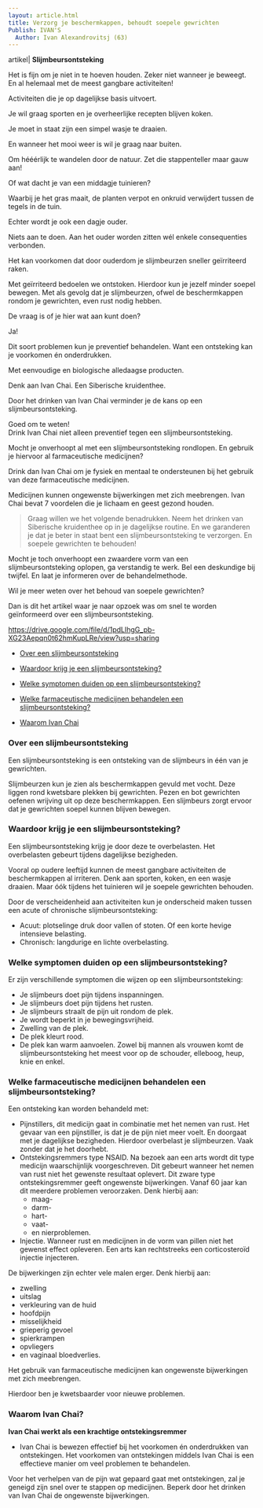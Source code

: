 ```yaml
---
layout: article.html
title: Verzorg je beschermkappen, behoudt soepele gewrichten
Publish: IVAN'S
  Author: Ivan Alexandrovitsj (63)
---
```

artikel| **Slijmbeursontsteking**

Het is fijn om je niet in te hoeven houden. Zeker niet wanneer je beweegt. En al helemaal met de meest gangbare activiteiten!

Activiteiten die je op dagelijkse basis uitvoert.

Je wil graag sporten en je overheerlijke recepten blijven koken. 

Je moet in staat zijn een simpel wasje te draaien. 

En wanneer het mooi weer is wil je graag naar buiten. 

Om hééérlijk te wandelen door de natuur. Zet die stappenteller maar gauw aan! 

Of wat dacht je van een middagje tuinieren?

Waarbij je het gras maait, de planten verpot en onkruid verwijdert tussen de tegels in de tuin.

Echter wordt je ook een dagje ouder. 

Niets aan te doen. Aan het ouder worden zitten wél enkele consequenties verbonden.

Het kan voorkomen dat door ouderdom je slijmbeurzen sneller geïrriteerd raken.

Met geïrriteerd bedoelen we ontstoken. Hierdoor kun je jezelf minder soepel bewegen. Met als gevolg dat je slijmbeurzen, ofwel de beschermkappen rondom je gewrichten, even rust nodig hebben.

De vraag is of je hier wat aan kunt doen? 

Ja!

Dit soort problemen kun je preventief behandelen. Want een ontsteking kan je voorkomen én onderdrukken.

Met eenvoudige en biologische alledaagse producten.

Denk aan Ivan Chai. Een Siberische kruidenthee.

Door het drinken van Ivan Chai verminder je de kans op een slijmbeursontsteking.

Goed om te weten! <br>
Drink Ivan Chai niet alleen preventief tegen een slijmbeursontsteking. 

Mocht je onverhoopt al met een slijmbeursontsteking rondlopen. En gebruik je hiervoor al farmaceutische medicijnen?

Drink dan Ivan Chai om je fysiek en mentaal te ondersteunen bij het gebruik van deze farmaceutische medicijnen.

Medicijnen kunnen ongewenste bijwerkingen met zich meebrengen. Ivan Chai bevat 7 voordelen die je lichaam en geest gezond houden. 

> Graag willen we het volgende benadrukken. Neem het drinken van Siberische kruidenthee op in je dagelijkse routine. En we garanderen je dat je beter in staat bent een slijmbeursontsteking te verzorgen. En soepele gewrichten te behouden!

Mocht je toch onverhoopt een zwaardere vorm van een slijmbeursontsteking oplopen, ga verstandig te werk. Bel een deskundige bij twijfel. En laat je informeren over de behandelmethode.

Wil je meer weten over het behoud van soepele gewrichten?

Dan is dit het artikel waar je naar opzoek was om snel te worden geïnformeerd over een slijmbeursontsteking. 

https://drive.google.com/file/d/1pdLIhgG_pb-XG23Aepqn0t62hmKupLRe/view?usp=sharing

* [Over een slijmbeursontsteking](#Over-een-slijmbeursontsteking)

* [Waardoor krijg je een slijmbeursontsteking?](#Waardoor-krijg-je-een-slijmbeursontsteking)

* [Welke symptomen duiden op een slijmbeursontsteking?](#Welke-symptomen-duiden-op-een-slijmbeursontsteking)

* [Welke farmaceutische medicijnen behandelen een slijmbeursontsteking?](#Welke-farmaceutische-medicijnen-behandelen-een-slijmbeursontsteking)

* [Waarom Ivan Chai](#waarom-ivan-chai)

### Over een slijmbeursontsteking
Een slijmbeursontsteking is een ontsteking van de slijmbeurs in één van je gewrichten.

Slijmbeurzen kun je zien als beschermkappen gevuld met vocht. Deze liggen rond kwetsbare plekken bij gewrichten. Pezen en bot gewrichten oefenen wrijving uit op deze beschermkappen. Een slijmbeurs zorgt ervoor dat je gewrichten soepel kunnen blijven bewegen.

### Waardoor krijg je een slijmbeursontsteking?
Een slijmbeursontsteking krijg je door deze te overbelasten. Het overbelasten gebeurt tijdens dagelijkse bezigheden. 

Vooral op oudere leeftijd kunnen de meest gangbare activiteiten de beschermkappen al irriteren. Denk aan sporten, koken, en een wasje draaien. Maar óók tijdens het tuinieren wil je soepele gewrichten behouden.  

Door de verscheidenheid aan activiteiten kun je onderscheid maken tussen een acute of chronische slijmbeursontsteking:
* Acuut: plotselinge druk door vallen of stoten. Of een korte hevige intensieve belasting.
* Chronisch: langdurige en lichte overbelasting.

### Welke symptomen duiden op een slijmbeursontsteking?
Er zijn verschillende symptomen die wijzen op een slijmbeursontsteking:
* Je slijmbeurs doet pijn tijdens inspanningen.
* Je slijmbeurs doet pijn tijdens het rusten.
* Je slijmbeurs straalt de pijn uit rondom de plek.
* Je wordt beperkt in je bewegingsvrijheid.
* Zwelling van de plek.
* De plek kleurt rood.
* De plek kan warm aanvoelen.
Zowel bij mannen als vrouwen komt de slijmbeursontsteking het meest voor op de schouder, elleboog, heup, knie en enkel.

### Welke farmaceutische medicijnen behandelen een slijmbeursontsteking?
Een ontsteking kan worden behandeld met:
* Pijnstillers, dit medicijn gaat in combinatie met het nemen van rust. Het gevaar van een pijnstiller, is dat je de pijn niet meer voelt. En doorgaat met je dagelijkse bezigheden. Hierdoor overbelast je slijmbeurzen. Vaak zonder dat je het doorhebt. 
* Ontstekingsremmers type NSAID. Na bezoek aan een arts wordt dit type medicijn waarschijnlijk voorgeschreven. Dit gebeurt wanneer het nemen van rust niet het gewenste resultaat oplevert. Dit zware type ontstekingsremmer geeft ongewenste bijwerkingen. Vanaf 60 jaar kan dit meerdere problemen veroorzaken. 
Denk hierbij aan:
  - maag-
  - darm-
  - hart-
  - vaat-
  - en nierproblemen.
* Injectie. Wanneer rust en medicijnen in de vorm van pillen niet het gewenst effect opleveren. Een arts kan rechtstreeks een corticosteroïd injectie injecteren. 

De bijwerkingen zijn echter vele malen erger. Denk hierbij aan:
  - zwelling
  - uitslag
  - verkleuring van de huid
  - hoofdpijn
  - misselijkheid
  - grieperig gevoel
  - spierkrampen
  - opvliegers
  - en vaginaal bloedverlies.

Het gebruik van farmaceutische medicijnen kan ongewenste bijwerkingen met zich meebrengen. 

Hierdoor ben je kwetsbaarder voor nieuwe problemen.

### Waarom Ivan Chai?

**Ivan Chai werkt als een krachtige ontstekingsremmer**

* Ivan Chai is bewezen effectief bij het voorkomen én onderdrukken van ontstekingen. Het voorkomen van ontstekingen middels Ivan Chai is een effectieve manier om veel problemen te behandelen. 

Voor het verhelpen van de pijn wat gepaard gaat met ontstekingen, zal je geneigd zijn snel over te stappen op medicijnen. Beperk door het drinken van Ivan Chai de ongewenste bijwerkingen. 
